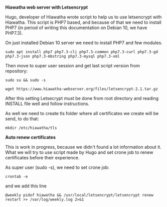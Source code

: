 **Hiawatha web server with Letsencrypt**

Hugo, developer of Hiawatha wrote script to help us to use letsencrypt with Hiawatha. This script is PHP7 based, and because of that we need to install PHP7 (in period of writing this documentation on Debian 10, we have PHP7.3).

On just installed Debian 10 server we need to install PHP7 and few modules.

```sudo apt install php7 php7.3-cli php7.3-common php7.3-curl php7.3-gd php7.3-json php7.3-mbstring php7.3-mysql php7.3-xml```

Then move to super user session and get last script version from repository:

```sudo su && sudo -s```

```wget https://www.hiawatha-webserver.org/files/letsencrypt-2.1.tar.gz```

After this setting Letsecrypt must be done from root directory and reading INSTALL file well and follow instructions.

As well we need to create tls folder where all certificates we create will be send, to do that:

```mkdir /etc/hiawatha/tls```

**Auto renew certificates**

This is work in progress, because we didn't found a lot information about it. What we will try to use script made by Hugo and set crone job to renew certificates before their experience.

As super user (sudo -s), we need to set crone job:

```crontab -e```

  and we add this line

```@weekly pidof hiawatha && /usr/local/letsencrypt/letsencrypt renew restart >> /var/log/weekly.log 2>&1```
